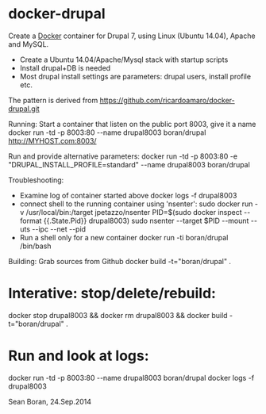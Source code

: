docker-drupal
==============

Create a [Docker](http://docker.io) container for Drupal 7, using Linux (Ubuntu 14.04), Apache and MySQL. 

- Create a Ubuntu 14.04/Apache/Mysql stack with startup scripts
- Install drupal+DB is needed
- Most drupal install settings are parameters: drupal users, install profile etc.


The pattern is derived from https://github.com/ricardoamaro/docker-drupal.git

Running: 
Start a container that listen on the public port 8003, give it a name
docker run -td -p 8003:80 --name drupal8003 boran/drupal
  http://MYHOST.com:8003/

Run and provide alternative parameters:
docker run -td -p 8003:80 -e "DRUPAL_INSTALL_PROFILE=standard" --name drupal8003 boran/drupal

Troubleshooting: 
- Examine log of container started above
  docker logs -f drupal8003
- connect shell to the running container using 'nsenter':
  sudo docker run -v /usr/local/bin:/target jpetazzo/nsenter
    PID=$(sudo docker inspect --format {{.State.Pid}} drupal8003)
    sudo nsenter --target $PID --mount --uts --ipc --net --pid
- Run a shell only for a new container
  docker run -ti boran/drupal /bin/bash

Building:
  Grab sources from Github
  docker build -t="boran/drupal" .
  # Interative: stop/delete/rebuild:
  docker stop drupal8003 && docker rm drupal8003 && docker build -t="boran/drupal" .

  # Run and look at logs:
  docker run -td -p 8003:80 --name drupal8003 boran/drupal
  docker logs -f drupal8003


Sean Boran, 24.Sep.2014
